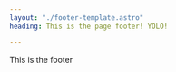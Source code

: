 ```yaml
---
layout: "./footer-template.astro"
heading: This is the page footer! YOLO!

---
```

This is the footer